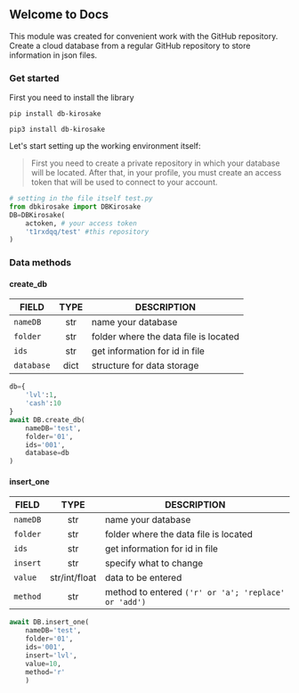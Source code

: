 ## Welcome to Docs

This module was created for convenient work with the GitHub repository. Create a cloud database from a regular GitHub repository to store information in json files.

### Get started

First you need to install the library

`pip install db-kirosake`

`pip3 install db-kirosake`

Let's start setting up the working environment itself:
> First you need to create a private repository in which your database will be located.
> After that, in your profile, you must create an access token that will be used to connect to your account.

```py
# setting in the file itself test.py
from dbkirosake import DBKirosake
DB=DBKirosake(
    actoken, # your access token
    't1rxdqq/test' #this repository
)
```

### Data methods
#### create_db

| FIELD      | TYPE | DESCRIPTION                           |
|------------|:----:|---------------------------------------|
| `nameDB`   | str  | name your database                    |
| `folder`   | str  | folder where the data file is located |
| `ids`      | str  | get information for id in file        |
| `database` | dict | structure for data storage            |

```py
db={
    'lvl':1,
    'cash':10
}
await DB.create_db(
    nameDB='test',
    folder='01',
    ids='001',
    database=db
)
```

#### insert_one

| FIELD    | TYPE          | DESCRIPTION                                          |
|----------|:-------------:|------------------------------------------------------|
| `nameDB` | str           | name your database                                   |
| `folder` | str           | folder where the data file is located                |
| `ids`    | str           | get information for id in file                       |
| `insert` | str           | specify what to change                               |
| `value`  | str/int/float | data to be entered                                   |
| `method` | str           | method to entered `('r' or 'a'; 'replace' or 'add')` |

```py
await DB.insert_one(
    nameDB='test',
    folder='01',
    ids='001',
    insert='lvl',
    value=10,
    method='r'
    )
```
